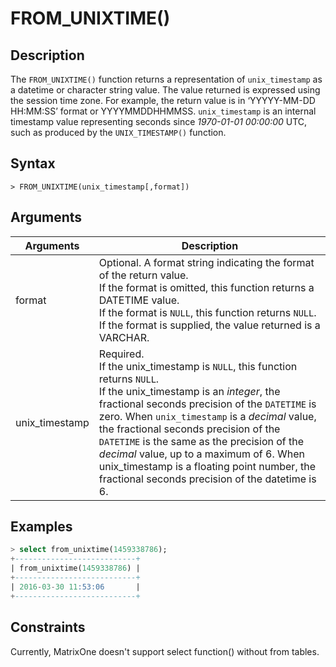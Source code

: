 # **FROM_UNIXTIME()**

## **Description**

The ``FROM_UNIXTIME()`` function returns a representation of ``unix_timestamp`` as a datetime or character string value. The value returned is expressed using the session time zone. For example, the return value is in ‘YYYYY-MM-DD HH:MM:SS’ format or YYYYMMDDHHMMSS. ``unix_timestamp`` is an internal timestamp value representing seconds since *1970-01-01 00:00:00* UTC, such as produced by the ``UNIX_TIMESTAMP()`` function.

## **Syntax**

```
> FROM_UNIXTIME(unix_timestamp[,format])
```

## **Arguments**

|  Arguments   | Description  |
|  ----  | ----  |
| format  | Optional.  A format string indicating the format of the return value.<br> If the format is omitted, this function returns a DATETIME value. <br>If the format is ``NULL``, this function returns ``NULL``.<br>If the format is supplied, the value returned is a VARCHAR.|
|unix_timestamp|Required. <br>If the unix_timestamp is ``NULL``, this function returns ``NULL``. <br>If the unix_timestamp is an *integer*, the fractional seconds precision of the ``DATETIME`` is zero. When ``unix_timestamp`` is a *decimal* value, the fractional seconds precision of the ``DATETIME`` is the same as the precision of the *decimal* value, up to a maximum of 6. When unix_timestamp is a floating point number, the fractional seconds precision of the datetime is 6. |

## **Examples**

```sql
> select from_unixtime(1459338786);
+---------------------------+
| from_unixtime(1459338786) |
+---------------------------+
| 2016-03-30 11:53:06       |
+---------------------------+
```

## **Constraints**

Currently, MatrixOne doesn't support select function() without from tables.
